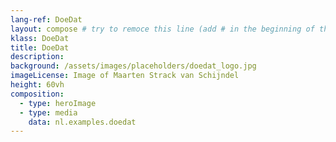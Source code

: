 ```yaml
---
lang-ref: DoeDat
layout: compose # try to remoce this line (add # in the beginning of the line to make it a comment) - then the layout will change, but the content remain the same
klass: DoeDat
title: DoeDat
description: 
background: /assets/images/placeholders/doedat_logo.jpg
imageLicense: Image of Maarten Strack van Schijndel
height: 60vh
composition: 
  - type: heroImage
  - type: media
    data: nl.examples.doedat
---
```

